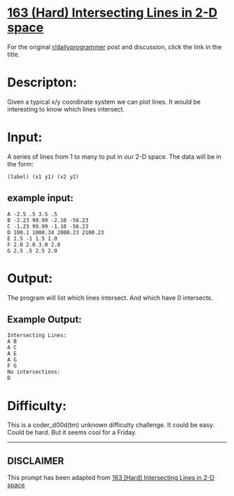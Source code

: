 # [163 (Hard) Intersecting Lines in 2-D space](https://www.reddit.com/r/dailyprogrammer/comments/26b42x/5232014_challenge_163_hard_intersecting_lines_in/)

For the original [r/dailyprogrammer](https://www.reddit.com/r/dailyprogrammer/) post and discussion, click the link in the title.

# Descripton:
Given a typical x/y coordinate system we can plot lines. It would be interesting to know which lines intersect.

# Input:
A series of lines from 1 to many to put in our 2-D space. The data will be in the form:


```
(label) (x1 y1) (x2 y2)
```
## example input:

```
A -2.5 .5 3.5 .5
B -2.23 99.99 -2.10 -56.23
C -1.23 99.99 -1.10 -56.23
D 100.1 1000.34 2000.23 2100.23
E 1.5 -1 1.5 1.0
F 2.0 2.0 3.0 2.0
G 2.5 .5 2.5 2.0
```
# Output:
The program will list which lines intersect. And which have 0 intersects.

## Example Output:

```
Intersecting Lines:
A B
A C
A E
A G
F G
No intersections:
D
```
# Difficulty:
This is a coder_d00d(tm) unknown difficulty challenge. It could be easy. Could be hard. But it seems cool for a Friday.


----
## **DISCLAIMER**
This prompt has been adapted from [163 [Hard] Intersecting Lines in 2-D space](https://www.reddit.com/r/dailyprogrammer/comments/26b42x/5232014_challenge_163_hard_intersecting_lines_in/
)
